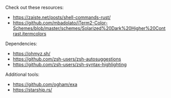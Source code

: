 Check out these resources:
- https://zaiste.net/posts/shell-commands-rust/
- https://github.com/mbadolato/iTerm2-Color-Schemes/blob/master/schemes/Solarized%20Dark%20Higher%20Contrast.itermcolors

Dependencies:
- https://ohmyz.sh/
- https://github.com/zsh-users/zsh-autosuggestions
- https://github.com/zsh-users/zsh-syntax-highlighting

Additional tools:
- https://github.com/ogham/exa
- https://starship.rs/